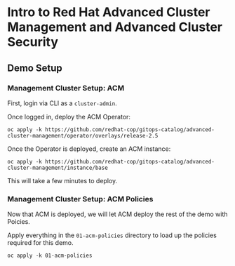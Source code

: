 # Intro to Red Hat Advanced Cluster Management and Advanced Cluster Security

## Demo Setup

### Management Cluster Setup: ACM

First, login via CLI as a `cluster-admin`.

Once logged in, deploy the ACM Operator:

```
oc apply -k https://github.com/redhat-cop/gitops-catalog/advanced-cluster-management/operator/overlays/release-2.5
```

Once the Operator is deployed, create an ACM instance:

```
oc apply -k https://github.com/redhat-cop/gitops-catalog/advanced-cluster-management/instance/base
```

This will take a few minutes to deploy.

### Management Cluster Setup: ACM Policies

Now that ACM is deployed, we will let ACM deploy the rest of the demo with Poicies.

Apply everything in the `01-acm-policies` directory to load up the policies required for this demo.

```
oc apply -k 01-acm-policies
```